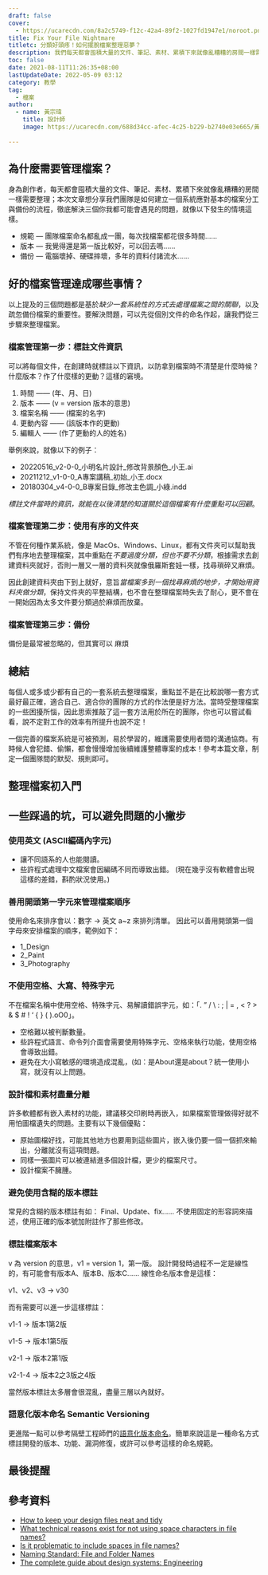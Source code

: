 ```yaml
---
draft: false
cover:
  - https://ucarecdn.com/8a2c5749-f12c-42a4-89f2-1027fd1947e1/noroot.png
title: Fix Your File Nightmare
titletc: 分類好頭疼！如何擺脫檔案整理惡夢？
description: 我們每天都會囤積大量的文件、筆記、素材、累積下來就像亂糟糟的房間一樣需要整理，這篇文章涵蓋了「為什麼需要檔案管理」與「可以嘗試的方法」……
toc: false
date: 2021-08-11T11:26:35+08:00
lastUpdateDate: 2022-05-09 03:12
category: 教學
tag:
  - 檔案
author:
  - name: 黃宗瑋
    title: 設計師
    image: https://ucarecdn.com/688d34cc-afec-4c25-b229-b2740e03e665/黃宗瑋-頭像.jpg
    
---
```

##  為什麼需要管理檔案？

身為創作者，每天都會囤積大量的文件、筆記、素材、累積下來就像亂糟糟的房間一樣需要整理；本次文章想分享我們團隊是如何建立一個系統應對基本的檔案分工與備份的流程，徹底解決三個你我都可能會遇見的問題，就像以下發生的情境這樣。

* 規範 — 團隊檔案命名都亂成一團，每次找檔案都花很多時間……
* 版本 — 我覺得還是第一版比較好，可以回去嗎……
* 備份 — 電腦壞掉、硬碟摔壞，多年的資料付諸流水……

## 好的檔案管理達成哪些事情？

以上提及的三個問題都是基於*缺少一套系統性的方式去處理檔案之間的關聯*，以及疏忽備份檔案的重要性。要解決問題，可以先從個別文件的命名作起，讓我們從三步驟來整理檔案。



### 檔案管理第一步：標註文件資訊

可以將每個文件，在創建時就標註以下資訊，以防拿到檔案時不清楚是什麼時候？什麼版本？作了什麼樣的更動？這樣的窘境。
  1. 時間 —— (年、月、日)
  2. 版本 —— (v = version 版本的意思)
  3. 檔案名稱 —— (檔案的名字)
  4. 更動內容 —— (該版本作的更動)
  5. 編輯人 —— (作了更動的人的姓名)

舉例來說，就像以下的例子：
* 20220516_v2-0-0_小明名片設計_修改背景顏色_小王.ai
* 20211212_v1-0-0_A專案講稿_初始_小王.docx
* 20180304_v4-0-0_B專案目錄_修改主色調_小綠.indd

*標註文件當時的資訊，就能在以後清楚的知道關於這個檔案有什麼重點可以回顧*。
### 檔案管理第二步：使用有序的文件夾

不管在何種作業系統，像是 MacOs、Windows、Linux，都有文件夾可以幫助我們有序地去整理檔案，其中重點在*不要過度分類，但也不要不分類*，根據需求去創建資料夾就好，否則一層又一層的資料夾就像俄羅斯套娃一樣，找尋瑣碎又麻煩。

因此創建資料夾由下到上就好，意旨*當檔案多到一個找尋麻煩的地步，才開始用資料夾做分類*，保持文件夾的平整結構，也不會在整理檔案時失去了耐心，更不會在一開始因為太多文件要分類過於麻煩而放棄。

### 檔案管理第三步：備份

備份是最常被忽略的，但其實可以
麻煩

## 總結

每個人或多或少都有自己的一套系統去整理檔案，重點並不是在比較說哪一套方式最好最正確，適合自己、適合你的團隊的方式的作法便是好方法。當時受整理檔案的一些困擾所惱，因此思索推敲了這一套方法用於所在的團隊，你也可以嘗試看看，說不定對工作的效率有所提升也說不定！

一個完善的檔案系統是可被預測，易於學習的，維護需要使用者間的溝通協商。有時候人會犯錯、偷懶，都會慢慢增加後續維護整體專案的成本！參考本篇文章，制定一個團隊間的默契、規則即可。


## 整理檔案初入門

## 一些踩過的坑，可以避免問題的小撇步

### 使用英文 (ASCII編碼內字元)

* 讓不同語系的人也能閱讀。
* 些許程式處理中文檔案會因編碼不同而導致出錯。
  (現在幾乎沒有軟體會出現這樣的差錯，斟酌狀況使用。)

### 善用開頭第一字元來管理檔案順序

使用命名來排序會以：數字 → 英文 a~z 來排列清單。
因此可以善用開頭第一個字母來安排檔案的順序，範例如下：

* 1_Design
* 2_Paint
* 3_Photography

### 不使用空格、大寫、特殊字元

不在檔案名稱中使用空格、特殊字元、易解讀錯誤字元，如：「. ” / \ : ; | = , < ? > & $ # ! ‘ { } ( ).oO0」。

* 空格難以被判斷數量。
* 些許程式語言、命令列介面會需要使用特殊字元、空格來執行功能，使用空格會導致出錯。
* 避免在大小寫敏感的環境造成混亂，(如：是About還是about？統一使用小寫，就沒有以上問題。

### 設計檔和素材盡量分離

許多軟體都有嵌入素材的功能，建議移交印刷時再嵌入，如果檔案管理做得好就不用怕圖檔遺失的問題。主要有以下幾個優點：

* 原始圖檔好找，可能其他地方也要用到這些圖片，嵌入後仍要一個一個抓來輸出，分離就沒有這項問題。
* 同樣一張圖片可以被連結進多個設計檔，更少的檔案尺寸。
* 設計檔案不臃腫。

### 避免使用含糊的版本標註

常見的含糊的版本標註有如：
Final、Update、fix…… 不使用固定的形容詞來描述，使用正確的版本號加附註作了那些修改。

### 標註檔案版本

v 為 version 的意思，v1 = version 1，第一版。
設計開發時過程不一定是線性的，有可能會有版本A、版本B、版本C……
線性命名版本會是這樣：

v1、v2、v3 → v30

而有需要可以進一步這樣標註：

v1-1 → 版本1第2版

v1-5 → 版本1第5版

v2-1 → 版本2第1版

v2-1-4 → 版本2之3版之4版

當然版本標註太多層會很混亂，盡量三層以內就好。

### 語意化版本命名 Semantic Versioning

更進階一點可以參考隔壁工程師們的[語意化版本命名](https://semver.org/)。簡單來說這是一種命名方式標註開發的版本、功能、漏洞修復，或許可以參考這樣的命名規範。

## 最後提醒


## 參考資料

* [How to keep your design files neat and tidy](https://99designs.com/blog/tips/how-to-keep-your-design-files-neat-and-tidy/)
* [What technical reasons exist for not using space characters in file names?](https://superuser.com/questions/29111/what-technical-reasons-exist-for-not-using-space-characters-in-file-names)
* [Is it problematic to include spaces in file names?](https://qanda.digipres.org/1053/is-it-problematic-to-include-spaces-in-file-names)
* [Naming Standard: File and Folder Names](https://www.csudh.edu/web-services/web-standards/file-folder-naming/)
* [The complete guide about design systems: Engineering](https://medium.com/ci-t/the-complete-guide-about-design-systems-engineering-cd332cf520f2)